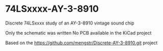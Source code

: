 # 74LSxxxx-AY-3-8910
Discrete 74LSxxxx study of an AY-3-8910 vintage sound chip 

Only the schematic was written
No PCB available in the KiCad project

Based on the https://github.com/mengstr/Discrete-AY-3-8910.git project
